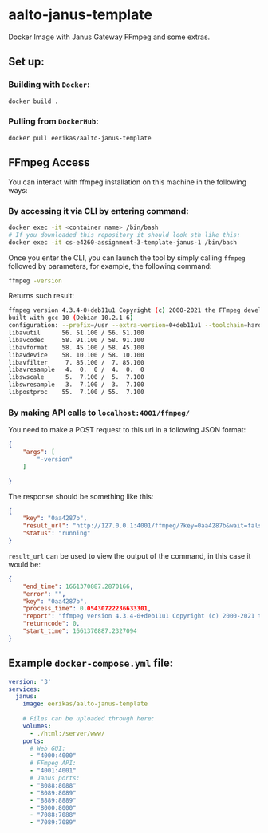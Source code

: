 # aalto-janus-template
Docker Image with Janus Gateway FFmpeg and some extras.

## Set up:
### Building with `Docker`:
```bash
docker build .
```
### Pulling from `DockerHub`:
```
docker pull eerikas/aalto-janus-template
```

## FFmpeg Access
You can interact with ffmpeg installation on this machine in the following ways:
### By accessing it via CLI by entering command:
```bash
docker exec -it <container name> /bin/bash
# If you downloaded this repository it should look sth like this:
docker exec -it cs-e4260-assignment-3-template-janus-1 /bin/bash
```
Once you enter the CLI, you can launch the tool by simply calling `ffmpeg` followed by parameters, 
for example, the following command:
```bash
ffmpeg -version
```
Returns such result:
```bash
ffmpeg version 4.3.4-0+deb11u1 Copyright (c) 2000-2021 the FFmpeg developers
built with gcc 10 (Debian 10.2.1-6)
configuration: --prefix=/usr --extra-version=0+deb11u1 --toolchain=hardened --libdir=/usr/lib/x86_64-linux-gnu --incdir=/usr/include/x86_64-linux-gnu --arch=amd64 --enable-gpl --disable-stripping --enable-avresample --disable-filter=resample --enable-gnutls --enable-ladspa --enable-libaom --enable-libass --enable-libbluray --enable-libbs2b --enable-libcaca --enable-libcdio --enable-libcodec2 --enable-libdav1d --enable-libflite --enable-libfontconfig --enable-libfreetype --enable-libfribidi --enable-libgme --enable-libgsm --enable-libjack --enable-libmp3lame --enable-libmysofa --enable-libopenjpeg --enable-libopenmpt --enable-libopus --enable-libpulse --enable-librabbitmq --enable-librsvg --enable-librubberband --enable-libshine --enable-libsnappy --enable-libsoxr --enable-libspeex --enable-libsrt --enable-libssh --enable-libtheora --enable-libtwolame --enable-libvidstab --enable-libvorbis --enable-libvpx --enable-libwavpack --enable-libwebp --enable-libx265 --enable-libxml2 --enable-libxvid --enable-libzmq --enable-libzvbi --enable-lv2 --enable-omx --enable-openal --enable-opencl --enable-opengl --enable-sdl2 --enable-pocketsphinx --enable-libmfx --enable-libdc1394 --enable-libdrm --enable-libiec61883 --enable-chromaprint --enable-frei0r --enable-libx264 --enable-shared
libavutil      56. 51.100 / 56. 51.100
libavcodec     58. 91.100 / 58. 91.100
libavformat    58. 45.100 / 58. 45.100
libavdevice    58. 10.100 / 58. 10.100
libavfilter     7. 85.100 /  7. 85.100
libavresample   4.  0.  0 /  4.  0.  0
libswscale      5.  7.100 /  5.  7.100
libswresample   3.  7.100 /  3.  7.100
libpostproc    55.  7.100 / 55.  7.100
```
### By making API calls to `localhost:4001/ffmpeg/`
You need to make a POST request to this url in a following JSON format:
```json
{
    "args": [
        "-version"
    ]

}
```
The response should be something like this:
```json
{
    "key": "0aa4287b",
    "result_url": "http://127.0.0.1:4001/ffmpeg/?key=0aa4287b&wait=false",
    "status": "running"
}
```
`result_url` can be used to view the output of the command, in this case it would be:
```json
{
    "end_time": 1661370887.2870166,
    "error": "",
    "key": "0aa4287b",
    "process_time": 0.05430722236633301,
    "report": "ffmpeg version 4.3.4-0+deb11u1 Copyright (c) 2000-2021 the FFmpeg developers\nbuilt with gcc 10 (Debian 10.2.1-6)\nconfiguration: --prefix=/usr --extra-version=0+deb11u1 --toolchain=hardened --libdir=/usr/lib/x86_64-linux-gnu --incdir=/usr/include/x86_64-linux-gnu --arch=amd64 --enable-gpl --disable-stripping --enable-avresample --disable-filter=resample --enable-gnutls --enable-ladspa --enable-libaom --enable-libass --enable-libbluray --enable-libbs2b --enable-libcaca --enable-libcdio --enable-libcodec2 --enable-libdav1d --enable-libflite --enable-libfontconfig --enable-libfreetype --enable-libfribidi --enable-libgme --enable-libgsm --enable-libjack --enable-libmp3lame --enable-libmysofa --enable-libopenjpeg --enable-libopenmpt --enable-libopus --enable-libpulse --enable-librabbitmq --enable-librsvg --enable-librubberband --enable-libshine --enable-libsnappy --enable-libsoxr --enable-libspeex --enable-libsrt --enable-libssh --enable-libtheora --enable-libtwolame --enable-libvidstab --enable-libvorbis --enable-libvpx --enable-libwavpack --enable-libwebp --enable-libx265 --enable-libxml2 --enable-libxvid --enable-libzmq --enable-libzvbi --enable-lv2 --enable-omx --enable-openal --enable-opencl --enable-opengl --enable-sdl2 --enable-pocketsphinx --enable-libmfx --enable-libdc1394 --enable-libdrm --enable-libiec61883 --enable-chromaprint --enable-frei0r --enable-libx264 --enable-shared\nlibavutil      56. 51.100 / 56. 51.100\nlibavcodec     58. 91.100 / 58. 91.100\nlibavformat    58. 45.100 / 58. 45.100\nlibavdevice    58. 10.100 / 58. 10.100\nlibavfilter     7. 85.100 /  7. 85.100\nlibavresample   4.  0.  0 /  4.  0.  0\nlibswscale      5.  7.100 /  5.  7.100\nlibswresample   3.  7.100 /  3.  7.100\nlibpostproc    55.  7.100 / 55.  7.100\n",
    "returncode": 0,
    "start_time": 1661370887.2327094
}
```
## Example `docker-compose.yml` file:
``` yaml
version: '3'
services:
  janus:
    image: eerikas/aalto-janus-template
    
    # Files can be uploaded through here:
    volumes:
      - ./html:/server/www/
    ports:
      # Web GUI:
      - "4000:4000"
      # FFmpeg API:
      - "4001:4001"
      # Janus ports:
      - "8088:8088"
      - "8089:8089"
      - "8889:8889"
      - "8000:8000"
      - "7088:7088"
      - "7089:7089"

```

